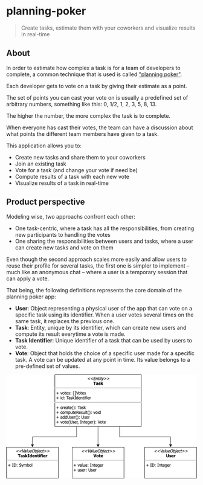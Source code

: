 # planning-poker
> Create tasks, estimate them with your coworkers and visualize results in real-time

## About
In order to estimate how complex a task is for a team of developers to complete, a common technique that is used is called ["planning poker"](https://en.wikipedia.org/wiki/Planning_poker).

Each developer gets to vote on a task by giving their estimate as a point.

The set of points you can cast your vote on is usually a predefined set of arbitrary numbers, something like this: 0, 1/2, 1, 2, 3, 5, 8, 13.

The higher the number, the more complex the task is to complete.

When everyone has cast their votes, the team can have a discussion about what points the different team members have given to a task.

This application allows you to:
- Create new tasks and share them to your coworkers
- Join an existing task
- Vote for a task (and change your vote if need be)
- Compute results of a task with each new vote
- Visualize results of a task in real-time


## Product perspective
Modeling wise, two approachs confront each other:
- One task-centric, where a task has all the responsibilities, from creating new participants to handling the votes
- One sharing the responsibilities between users and tasks, where a user can create new tasks and vote on them

Even though the second approach scales more easily and allow users to reuse their profile for several tasks, the first one is simpler to implement – much like an anonymous chat – where a user is a temporary session that can apply a vote.

That being, the following definitions represents the core domain of the planning poker app:
- **User**: Object representing a physical user of the app that can vote on a specific task using its identifier. When a user votes several times on the same task, it replaces the previous one.
- **Task**: Entity, unique by its identifier, which can create new users and compute its result everytime a vote is made.
- **Task Identifier**: Unique identifier of a task that can be used by users to vote.
- **Vote**: Object that holds the choice of a specific user made for a specific task. A vote can be updated at any point in time. Its value belongs to a pre-defined set of values.

![Domain Design](doc/assets/domain_design.png)